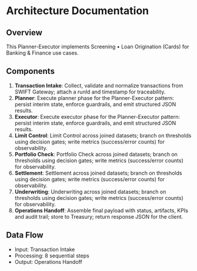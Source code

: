 # Architecture Documentation

## Overview
This Planner-Executor implements Screening • Loan Origination (Cards) for Banking & Finance use cases.

## Components
1. **Transaction Intake**: Collect, validate and normalize transactions from SWIFT Gateway; attach a runId and timestamp for traceability.
2. **Planner**: Execute planner phase for the Planner-Executor pattern: persist interim state, enforce guardrails, and emit structured JSON results.
3. **Executor**: Execute executor phase for the Planner-Executor pattern: persist interim state, enforce guardrails, and emit structured JSON results.
4. **Limit Control**: Limit Control across joined datasets; branch on thresholds using decision gates; write metrics (success/error counts) for observability.
5. **Portfolio Check**: Portfolio Check across joined datasets; branch on thresholds using decision gates; write metrics (success/error counts) for observability.
6. **Settlement**: Settlement across joined datasets; branch on thresholds using decision gates; write metrics (success/error counts) for observability.
7. **Underwriting**: Underwriting across joined datasets; branch on thresholds using decision gates; write metrics (success/error counts) for observability.
8. **Operations Handoff**: Assemble final payload with status, artifacts, KPIs and audit trail; store to Treasury; return response JSON for the client.

## Data Flow
- Input: Transaction Intake
- Processing: 8 sequential steps
- Output: Operations Handoff
